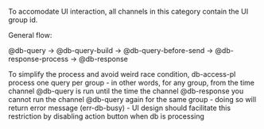 
To accomodate UI interaction, all channels in this category contain the UI group id.

General flow:

@db-query -> @db-query-build -> @db-query-before-send -> @db-response-process -> @db-response

To simplify the process and avoid weird race condition, db-access-pl process one query per group - in other words, for any group, from the time channel @db-query is run until the time the channel @db-response you cannot run the channel @db-query again for the same group - doing so will return error message (err-db-busy) - UI design should facilitate this restriction by disabling action button when db is processing
